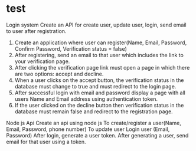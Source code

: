 # test
Login system
Create an API for create user, update user, login, send email to user after registration.
1) Create an application where user can register(Name, Email, Password, Confirm Password, Verification status = false)
2) After registering, send an email to that user which includes the link to your verification page.
3) After clicking the verification page link must open a page in which there are two options: accept and decline.
4) When a user clicks on the accept button, the verification status in the database must change to true and must redirect to the login page.
5) After successful login with email and password display a page with all users Name and Email address using authentication token. 
6) If the user clicked on the decline button then verification status in the database must remain false and redirect to the registration page.


Node js Api
Create an api using node js 
To create/register a user(Name, Email, Password, phone number)
To update user
Login user (Email, Password)
After login, generate a user token.
After generating a user, send email for that user using a token.

